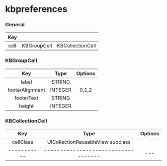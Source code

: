 # kbpreferences

### General 

|  Key |             |                  |
|:----:|:-----------:|:----------------:|
| cell | KBGroupCell | KBCollectionCell |

### KBGroupCell

|       Key       |   Type  | Options |
|:---------------:|:-------:|:-------:|
|      label      |  STRING |         |
| footerAlignment | INTEGER | 0,1,2   |
| footerText      | STRING  |         |
| height          | INTEGER |         |

### KBCollectionCell

|       Key       |   Type  | Options |
|:---------------:|:-------:|:-------:|
| cellClass | UICollectionReusableView subclass |   |
|-----------|-----------------------------------|---|
